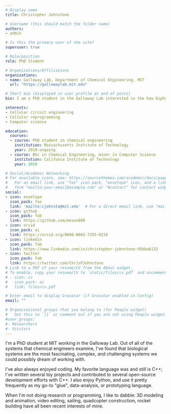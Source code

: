 ```yaml
---
# Display name
title: Christopher Johnstone

# Username (this should match the folder name)
authors:
- admin

# Is this the primary user of the site?
superuser: true

# Role/position
role: PhD Student

# Organizations/Affiliations
organizations:
- name: Galloway Lab, Department of Chemical Engineering, MIT
  url: "https://gallowaylab.mit.edu"

# Short bio (displayed in user profile at end of posts)
bio: I am a PhD student in the Galloway Lab interested in the how biphysical feedback shapes gene expression and nuclear architecture, in addition to cellular reprogramming.

interests:
- Cellular circuit engineering
- Cellular reprogramming
- Computer science

education:
  courses:
  - course: PhD student in chemical engineering
    institution: Massachusetts Institute of Technology
    year: 2019-ongoing
  - course: BSc in Chemical Engineering, minor in Computer Science
    institution: Califonia Institute of Technology
    year: 2019

# Social/Academic Networking
# For available icons, see: https://sourcethemes.com/academic/docs/page-builder/#icons
#   For an email link, use "fas" icon pack, "envelope" icon, and a link in the
#   form "mailto:your-email@example.com" or "#contact" for contact widget.
social:
- icon: envelope
  icon_pack: fas
  link: 'mailto:cjohnsto@mit.edu'  # For a direct email link, use "mailto:test@example.org".
- icon: github
  icon_pack: fab
  link: https://github.com/meson800
- icon: orcid
  icon_pack: ai
  link: https://orcid.org/0000-0002-7255-0218
- icon: linkedin
  icon_pack: fab
  link: https://www.linkedin.com/in/christopher-johnstone-95bba6132
- icon: twitter
  icon_pack: fab
  link: https://twitter.com/ChrisPJohnstone
# Link to a PDF of your resume/CV from the About widget.
# To enable, copy your resume/CV to `static/files/cv.pdf` and uncomment the lines below.
# - icon: cv
#   icon_pack: ai
#   link: files/cv.pdf

# Enter email to display Gravatar (if Gravatar enabled in Config)
email: ""

# Organizational groups that you belong to (for People widget)
#   Set this to `[]` or comment out if you are not using People widget.
#user_groups:
#- Researchers
#- Visitors
---
```


I'm a PhD student at MIT working in the Galloway Lab. Out of all of the systems that chemical engineers
examine, I've found that biological systems are the most fascinating, complex, and challenging systems
we could possibly dream of working with.

I've also always enjoyed coding. My favorite language was and still is C++; I've written several toy
projects and contributed to several open-source development efforts with C++. I also enjoy Python, and use it
pretty frequently as my go-to "glue", data-analysis, or prototyping language.

When I'm not doing research or programming, I like to dabble: 3D modeling and animation, video editing, sailing, quadcopter construction, rocket building have all been recent interests of mine.
